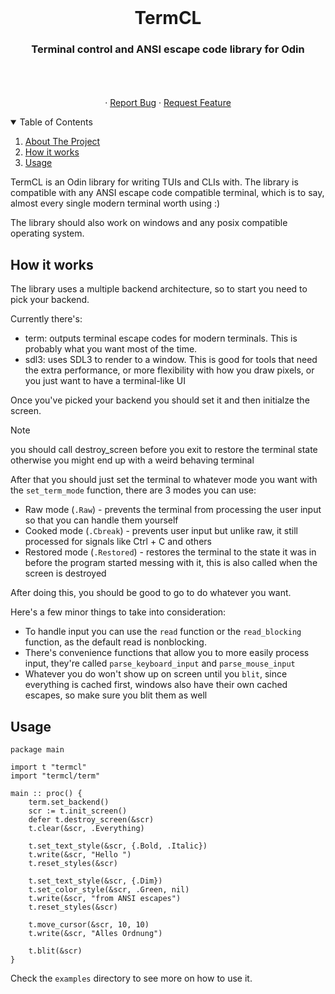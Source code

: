<!-- PROJECT LOGO -->
<br />
<p align="center">
  <h1 align="center">TermCL</h1>
  <h3 align="center">Terminal control and ANSI escape code library for Odin</h3>
  <p align="center">
    <br />
    <!-- TODO: Add docs link later -->
    <!-- <a href="https://github.com/RaphGL/TermCL"><strong>Explore the docs »</strong></a> -->
    <br />
    <br />
    ·
    <a href="https://github.com/RaphGL/TermCL/issues">Report Bug</a>
    ·
    <a href="https://github.com/RaphGL/TermCL/issues">Request Feature</a>
  </p>
</p>

<!-- TABLE OF CONTENTS -->
<details open="open">
  <summary>Table of Contents</summary>
  <ol>
    <li>
      <a href="#about-the-project">About The Project</a>
    </li>
    <li><a href="#how-it-works">How it works</a></li>
    <li><a href="#usage">Usage</a></li>
  </ol>
</details>

<!-- ABOUT THE PROJECT -->

TermCL is an Odin library for writing TUIs and CLIs with.
The library is compatible with any ANSI escape code compatible terminal, which is to say, almost every single modern terminal worth using :)

The library should also work on windows and any posix compatible operating system.

## How it works
The library uses a multiple backend architecture, so to start you need to pick your backend.

Currently there's:
- term: outputs terminal escape codes for modern terminals. This is probably what you want most of the time.
- sdl3: uses SDL3 to render to a window. This is good for tools that need the extra performance, or more flexibility with how you draw pixels, or you just want 
to have a terminal-like UI

Once you've picked your backend you should set it and then initialze the screen.

> [!NOTE]
> you should call destroy_screen before you exit to restore the terminal state otherwise you might end up with a weird behaving terminal

After that you should just set the terminal to whatever mode you want with the `set_term_mode` function, there are 3 modes you can use:
- Raw mode (`.Raw`) - prevents the terminal from processing the user input so that you can handle them yourself
- Cooked mode (`.Cbreak`) - prevents user input but unlike raw, it still processed for signals like Ctrl + C and others
- Restored mode (`.Restored`) - restores the terminal to the state it was in before the program started messing with it, this is also called when the screen is destroyed

After doing this, you should be good to go to do whatever you want.

Here's a few minor things to take into consideration:
- To handle input you can use the `read` function or the `read_blocking` function, as the default read is nonblocking.
- There's convenience functions that allow you to more easily process input, they're called `parse_keyboard_input` and `parse_mouse_input`
- Whatever you do won't show up on screen until you `blit`, since everything is cached first, windows also have their own cached escapes, so make sure you blit them as well

## Usage

```odin
package main

import t "termcl"
import "termcl/term"

main :: proc() {
    term.set_backend()
    scr := t.init_screen()
    defer t.destroy_screen(&scr)
    t.clear(&scr, .Everything)

    t.set_text_style(&scr, {.Bold, .Italic})
    t.write(&scr, "Hello ")
    t.reset_styles(&scr)

    t.set_text_style(&scr, {.Dim})
    t.set_color_style(&scr, .Green, nil)
    t.write(&scr, "from ANSI escapes")
    t.reset_styles(&scr)

    t.move_cursor(&scr, 10, 10)
    t.write(&scr, "Alles Ordnung")

    t.blit(&scr)
}
```

Check the `examples` directory to see more on how to use it.  
